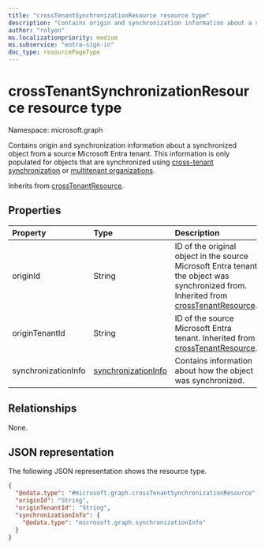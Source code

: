 ```yaml
---
title: "crossTenantSynchronizationResource resource type"
description: "Contains origin and synchronization information about a synchronized object from a source Microsoft Entra tenant."
author: "rolyon"
ms.localizationpriority: medium
ms.subservice: "entra-sign-in"
doc_type: resourcePageType
---
```


# crossTenantSynchronizationResource resource type

Namespace: microsoft.graph

Contains origin and synchronization information about a synchronized object from a source Microsoft Entra tenant. This information is only populated for objects that are synchronized using [cross-tenant synchronization](/entra/identity/multi-tenant-organizations/cross-tenant-synchronization-overview) or [multitenant organizations](/entra/identity/multi-tenant-organizations/multi-tenant-organization-overview).

Inherits from [crossTenantResource](../resources/crosstenantresource.md).

## Properties
|Property|Type|Description|
|:---|:---|:---|
|originId|String|ID of the original object in the source Microsoft Entra tenant the object was synchronized from. Inherited from [crossTenantResource](../resources/crosstenantresource.md).|
|originTenantId|String|ID of the source Microsoft Entra tenant. Inherited from [crossTenantResource](../resources/crosstenantresource.md).|
|synchronizationInfo|[synchronizationInfo](../resources/synchronizationinfo.md)|Contains information about how the object was synchronized.|

## Relationships
None.

## JSON representation
The following JSON representation shows the resource type.
<!-- {
  "blockType": "resource",
  "@odata.type": "microsoft.graph.crossTenantSynchronizationResource"
}
-->
``` json
{
  "@odata.type": "#microsoft.graph.crossTenantSynchronizationResource",
  "originId": "String",
  "originTenantId": "String",
  "synchronizationInfo": {
    "@odata.type": "microsoft.graph.synchronizationInfo"
  }
}
```

